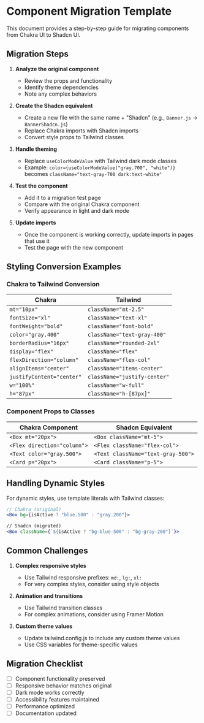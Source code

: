 # Component Migration Template

This document provides a step-by-step guide for migrating components from Chakra UI to Shadcn UI.

## Migration Steps

1. **Analyze the original component**
   - Review the props and functionality
   - Identify theme dependencies
   - Note any complex behaviors

2. **Create the Shadcn equivalent**
   - Create a new file with the same name + "Shadcn" (e.g., `Banner.js` → `BannerShadcn.js`)
   - Replace Chakra imports with Shadcn imports
   - Convert style props to Tailwind classes

3. **Handle theming**
   - Replace `useColorModeValue` with Tailwind dark mode classes
   - Example: `color={useColorModeValue("gray.700", "white")}` becomes `className="text-gray-700 dark:text-white"`

4. **Test the component**
   - Add it to a migration test page
   - Compare with the original Chakra component
   - Verify appearance in light and dark mode

5. **Update imports**
   - Once the component is working correctly, update imports in pages that use it
   - Test the page with the new component

## Styling Conversion Examples

### Chakra to Tailwind Conversion

| Chakra | Tailwind |
|--------|----------|
| `mt="10px"` | `className="mt-2.5"` |
| `fontSize="xl"` | `className="text-xl"` |
| `fontWeight="bold"` | `className="font-bold"` |
| `color="gray.400"` | `className="text-gray-400"` |
| `borderRadius="16px"` | `className="rounded-2xl"` |
| `display="flex"` | `className="flex"` |
| `flexDirection="column"` | `className="flex-col"` |
| `alignItems="center"` | `className="items-center"` |
| `justifyContent="center"` | `className="justify-center"` |
| `w="100%"` | `className="w-full"` |
| `h="87px"` | `className="h-[87px]"` |

### Component Props to Classes

| Chakra Component | Shadcn Equivalent |
|------------------|-------------------|
| `<Box mt="20px">` | `<Box className="mt-5">` |
| `<Flex direction="column">` | `<Flex className="flex-col">` |
| `<Text color="gray.500">` | `<Text className="text-gray-500">` |
| `<Card p="20px">` | `<Card className="p-5">` |

## Handling Dynamic Styles

For dynamic styles, use template literals with Tailwind classes:

```jsx
// Chakra (original)
<Box bg={isActive ? "blue.500" : "gray.200"}>

// Shadcn (migrated)
<Box className={`${isActive ? "bg-blue-500" : "bg-gray-200"}`}>
```

## Common Challenges

1. **Complex responsive styles**
   - Use Tailwind responsive prefixes: `md:`, `lg:`, `xl:`
   - For very complex styles, consider using style objects

2. **Animation and transitions**
   - Use Tailwind transition classes
   - For complex animations, consider using Framer Motion

3. **Custom theme values**
   - Update tailwind.config.js to include any custom theme values
   - Use CSS variables for theme-specific values

## Migration Checklist

- [ ] Component functionality preserved
- [ ] Responsive behavior matches original
- [ ] Dark mode works correctly
- [ ] Accessibility features maintained
- [ ] Performance optimized
- [ ] Documentation updated 